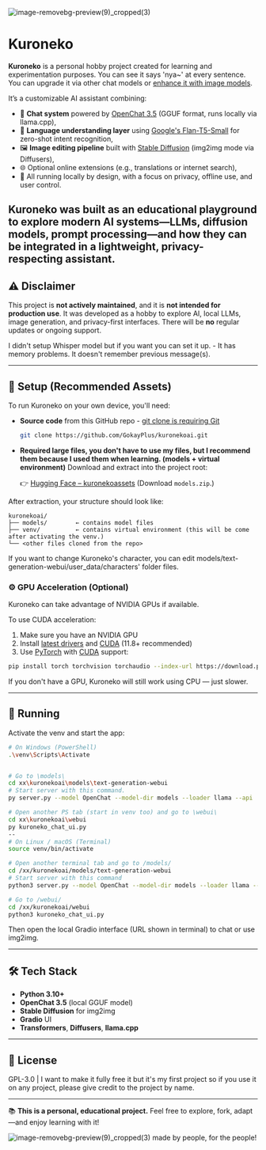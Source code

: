 ![image-removebg-preview(9)_cropped(3)](https://github.com/user-attachments/assets/8bccb6e2-d0d8-4de7-b33f-ca0a485ca5fa)
# Kuroneko
**Kuroneko** is a personal hobby project created for learning and experimentation purposes. You can see it says 'nya~' at every sentence. You can upgrade it via other chat models or [enhance it with image models](https://civitai.com/models).

It’s a customizable AI assistant combining:

- 🧠 **Chat system** powered by [OpenChat 3.5](https://huggingface.co/openchat/openchat_3.5) (GGUF format, runs locally via llama.cpp),
- 🧾 **Language understanding layer** using [Google's Flan-T5-Small](https://huggingface.co/google/flan-t5-small) for zero-shot intent recognition,
- 🖼️ **Image editing pipeline** built with [Stable Diffusion](https://github.com/CompVis/stable-diffusion) (img2img mode via Diffusers),
- 🌐 Optional online extensions (e.g., translations or internet search),
- 🔐 All running locally by design, with a focus on privacy, offline use, and user control.

Kuroneko was built as an educational playground to explore modern AI systems—LLMs, diffusion models, prompt processing—and how they can be integrated in a lightweight, privacy-respecting assistant.
---

## ⚠️ Disclaimer

This project is **not actively maintained**, and it is **not intended for production use**.
It was developed as a hobby to explore AI, local LLMs, image generation, and privacy-first interfaces.
There will be **no** regular updates or ongoing support.

I didn't setup Whisper model but if you want you can set it up. - 
It has memory problems. It doesn't remember previous message(s).

---

## 🔧 Setup (Recommended Assets)

To run Kuroneko on your own device, you'll need:

* **Source code** from this GitHub repo - [git clone is requiring Git](https://git-scm.com/downloads)

  ```bash
  git clone https://github.com/GokayPlus/kuronekoai.git
  ```

* **Required large files, you don't have to use my files, but I recommend them because I used them when learning. (models + virtual environment)**
  Download and extract into the project root:

  👉 [Hugging Face – kuronekoassets](https://huggingface.co/CanPlus/kuronekoassets/tree/main)
  (Download `models.zip`.)

After extraction, your structure should look like:

```
kuronekoai/
├── models/        ← contains model files
├── venv/          ← contains virtual environment (this will be come after activating the venv.)
└── <other files cloned from the repo>
```

If you want to change Kuroneko's character, you can edit models/text-generation-webui/user_data/characters' folder files.

### ⚙️ GPU Acceleration (Optional)

Kuroneko can take advantage of NVIDIA GPUs if available.

To use CUDA acceleration:
1. Make sure you have an NVIDIA GPU
2. Install [latest drivers](https://www.nvidia.com/download/index.aspx/) and [CUDA](https://developer.nvidia.com/cuda-downloads) (11.8+ recommended)
3. Use [PyTorch](https://pytorch.org/get-started/locally/) with [CUDA](https://developer.nvidia.com/cuda-downloads) support:

```bash
pip install torch torchvision torchaudio --index-url https://download.pytorch.org/whl/cu118
```
If you don't have a GPU, Kuroneko will still work using CPU — just slower.
 
---

## 🚀 Running

Activate the venv and start the app:

```bash
# On Windows (PowerShell)
.\venv\Scripts\Activate


# Go to \models\
cd xx\kuronekoai\models\text-generation-webui
# Start server with this command.
py server.py --model OpenChat --model-dir models --loader llama --api

# Open another PS tab (start in venv too) and go to \webui\
cd xx\kuronekoai\webui
py kuroneko_chat_ui.py
--
# On Linux / macOS (Terminal)
source venv/bin/activate

# Open another terminal tab and go to /models/
cd /xx/kuronekoai/models/text-generation-webui
# Start server with this command
python3 server.py --model OpenChat --model-dir models --loader llama --api

# Go to /webui/
cd /xx/kuronekoai/webui
python3 kuroneko_chat_ui.py
```
Then open the local Gradio interface (URL shown in terminal) to chat or use img2img.

---

## 🛠️ Tech Stack

* **Python 3.10+**
* **OpenChat 3.5** (local GGUF model)
* **Stable Diffusion** for img2img
* **Gradio** UI
* **Transformers**, **Diffusers**, **llama.cpp**

---

## 📄 License

GPL-3.0 |
I want to make it fully free it but it's my first project so if you use it on any project, please give credit to the project by name.


---

📚 **This is a personal, educational project.**
Feel free to explore, fork, adapt—and enjoy learning with it!

![image-removebg-preview(9)_cropped(3)](https://github.com/user-attachments/assets/8bccb6e2-d0d8-4de7-b33f-ca0a485ca5fa)
made by people, for the people!
